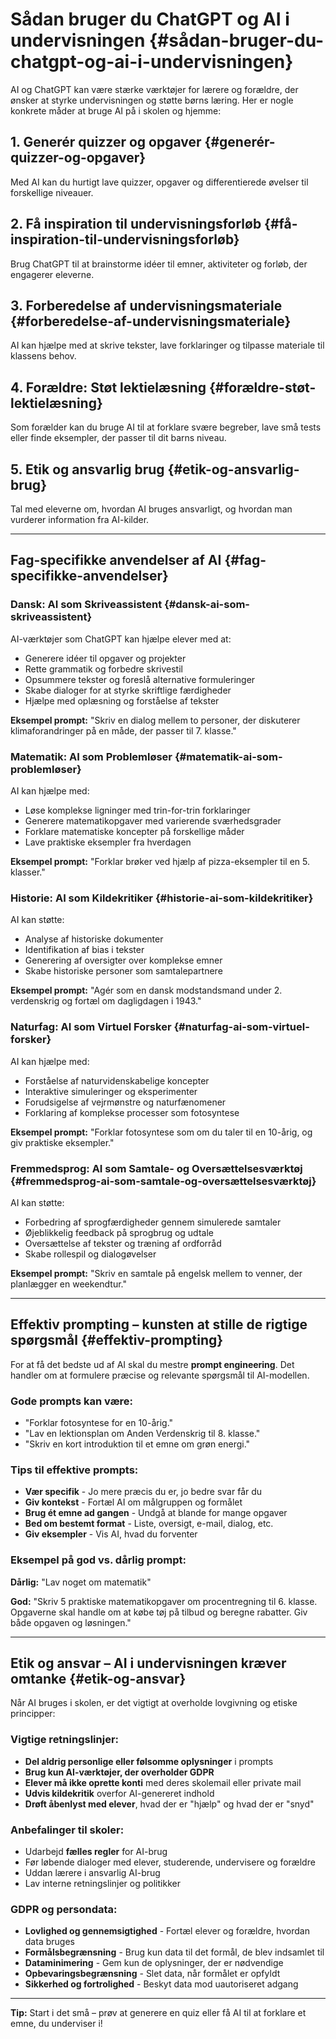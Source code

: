 # Sådan bruger du ChatGPT og AI i undervisningen {#sådan-bruger-du-chatgpt-og-ai-i-undervisningen}

AI og ChatGPT kan være stærke værktøjer for lærere og forældre, der ønsker at styrke undervisningen og støtte børns læring. Her er nogle konkrete måder at bruge AI på i skolen og hjemme:

## 1. Generér quizzer og opgaver {#generér-quizzer-og-opgaver}
Med AI kan du hurtigt lave quizzer, opgaver og differentierede øvelser til forskellige niveauer.

## 2. Få inspiration til undervisningsforløb {#få-inspiration-til-undervisningsforløb}
Brug ChatGPT til at brainstorme idéer til emner, aktiviteter og forløb, der engagerer eleverne.

## 3. Forberedelse af undervisningsmateriale {#forberedelse-af-undervisningsmateriale}
AI kan hjælpe med at skrive tekster, lave forklaringer og tilpasse materiale til klassens behov.

## 4. Forældre: Støt lektielæsning {#forældre-støt-lektielæsning}
Som forælder kan du bruge AI til at forklare svære begreber, lave små tests eller finde eksempler, der passer til dit barns niveau.

## 5. Etik og ansvarlig brug {#etik-og-ansvarlig-brug}
Tal med eleverne om, hvordan AI bruges ansvarligt, og hvordan man vurderer information fra AI-kilder.

---

## Fag-specifikke anvendelser af AI {#fag-specifikke-anvendelser}

### Dansk: AI som Skriveassistent {#dansk-ai-som-skriveassistent}
AI-værktøjer som ChatGPT kan hjælpe elever med at:
- Generere idéer til opgaver og projekter
- Rette grammatik og forbedre skrivestil
- Opsummere tekster og foreslå alternative formuleringer
- Skabe dialoger for at styrke skriftlige færdigheder
- Hjælpe med oplæsning og forståelse af tekster

**Eksempel prompt:** "Skriv en dialog mellem to personer, der diskuterer klimaforandringer på en måde, der passer til 7. klasse."

### Matematik: AI som Problemløser {#matematik-ai-som-problemløser}
AI kan hjælpe med:
- Løse komplekse ligninger med trin-for-trin forklaringer
- Generere matematikopgaver med varierende sværhedsgrader
- Forklare matematiske koncepter på forskellige måder
- Lave praktiske eksempler fra hverdagen

**Eksempel prompt:** "Forklar brøker ved hjælp af pizza-eksempler til en 5. klasser."

### Historie: AI som Kildekritiker {#historie-ai-som-kildekritiker}
AI kan støtte:
- Analyse af historiske dokumenter
- Identifikation af bias i tekster
- Generering af oversigter over komplekse emner
- Skabe historiske personer som samtalepartnere

**Eksempel prompt:** "Agér som en dansk modstandsmand under 2. verdenskrig og fortæl om dagligdagen i 1943."

### Naturfag: AI som Virtuel Forsker {#naturfag-ai-som-virtuel-forsker}
AI kan hjælpe med:
- Forståelse af naturvidenskabelige koncepter
- Interaktive simuleringer og eksperimenter
- Forudsigelse af vejrmønstre og naturfænomener
- Forklaring af komplekse processer som fotosyntese

**Eksempel prompt:** "Forklar fotosyntese som om du taler til en 10-årig, og giv praktiske eksempler."

### Fremmedsprog: AI som Samtale- og Oversættelsesværktøj {#fremmedsprog-ai-som-samtale-og-oversættelsesværktøj}
AI kan støtte:
- Forbedring af sprogfærdigheder gennem simulerede samtaler
- Øjeblikkelig feedback på sprogbrug og udtale
- Oversættelse af tekster og træning af ordforråd
- Skabe rollespil og dialogøvelser

**Eksempel prompt:** "Skriv en samtale på engelsk mellem to venner, der planlægger en weekendtur."

---

## Effektiv prompting – kunsten at stille de rigtige spørgsmål {#effektiv-prompting}

For at få det bedste ud af AI skal du mestre **prompt engineering**. Det handler om at formulere præcise og relevante spørgsmål til AI-modellen.

### Gode prompts kan være:
- "Forklar fotosyntese for en 10-årig."
- "Lav en lektionsplan om Anden Verdenskrig til 8. klasse."
- "Skriv en kort introduktion til et emne om grøn energi."

### Tips til effektive prompts:
- **Vær specifik** - Jo mere præcis du er, jo bedre svar får du
- **Giv kontekst** - Fortæl AI om målgruppen og formålet
- **Brug ét emne ad gangen** - Undgå at blande for mange opgaver
- **Bed om bestemt format** - Liste, oversigt, e-mail, dialog, etc.
- **Giv eksempler** - Vis AI, hvad du forventer

### Eksempel på god vs. dårlig prompt:

**Dårlig:** "Lav noget om matematik"

**God:** "Skriv 5 praktiske matematikopgaver om procentregning til 6. klasse. Opgaverne skal handle om at købe tøj på tilbud og beregne rabatter. Giv både opgaven og løsningen."

---

## Etik og ansvar – AI i undervisningen kræver omtanke {#etik-og-ansvar}

Når AI bruges i skolen, er det vigtigt at overholde lovgivning og etiske principper:

### Vigtige retningslinjer:
- **Del aldrig personlige eller følsomme oplysninger** i prompts
- **Brug kun AI-værktøjer, der overholder GDPR**
- **Elever må ikke oprette konti** med deres skolemail eller private mail
- **Udvis kildekritik** overfor AI-genereret indhold
- **Drøft åbenlyst med elever**, hvad der er "hjælp" og hvad der er "snyd"

### Anbefalinger til skoler:
- Udarbejd **fælles regler** for AI-brug
- Før løbende dialoger med elever, studerende, undervisere og forældre
- Uddan lærere i ansvarlig AI-brug
- Lav interne retningslinjer og politikker

### GDPR og persondata:
- **Lovlighed og gennemsigtighed** - Fortæl elever og forældre, hvordan data bruges
- **Formålsbegrænsning** - Brug kun data til det formål, de blev indsamlet til
- **Dataminimering** - Gem kun de oplysninger, der er nødvendige
- **Opbevaringsbegrænsning** - Slet data, når formålet er opfyldt
- **Sikkerhed og fortrolighed** - Beskyt data mod uautoriseret adgang

---

**Tip:** Start i det små – prøv at generere en quiz eller få AI til at forklare et emne, du underviser i!